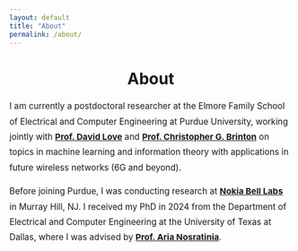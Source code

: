 ```yaml
---
layout: default
title: "About"
permalink: /about/
---
```


<h1 style="text-align: center;">About</h1>

<div style="max-width: 1000px; margin: 1rem auto; font-size: 0.95rem; line-height: 1.8; text-align: left;">

  <p>
    I am currently a postdoctoral researcher at the Elmore Family School of Electrical and Computer Engineering at Purdue University, working jointly with 
    <strong><a href="https://engineering.purdue.edu/~djlove/" target="_blank">Prof. David Love</a></strong> and 
    <strong><a href="https://www.cbrinton.net/index.html" target="_blank">Prof. Christopher G. Brinton</a></strong> 
    on topics in machine learning and information theory with applications in future wireless networks (6G and beyond).
  </p>

  <p>
    Before joining Purdue, I was conducting research at 
    <strong><a href="https://www.nokia.com/bell-labs/" target="_blank">Nokia Bell Labs</a></strong> in Murray Hill, NJ. I received my PhD in 2024 from the Department of Electrical and Computer Engineering at the University of Texas at Dallas, where I was advised by 
    <strong><a href="https://labs.utdallas.edu/aria/people/dr-aria-nosratinia/" target="_blank">Prof. Aria Nosratinia</a></strong>.
  </p>

</div>







